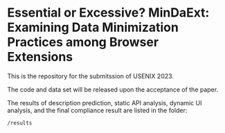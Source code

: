 # Essential or Excessive? MinDaExt: Examining Data Minimization Practices among Browser Extensions

This is the repository for the submitssion of USENIX 2023.

The code and data set will be released upon the acceptance of the paper.

The results of description prediction, static API analysis, dynamic UI analysis, and the final compliance result are listed in the folder:

```
/results
```

